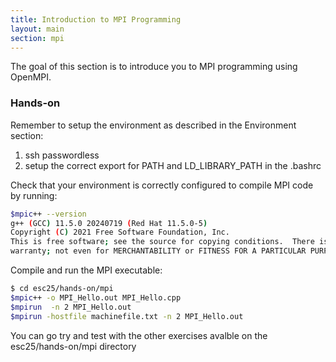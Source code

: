```yaml
---
title: Introduction to MPI Programming 
layout: main
section: mpi
---
```


The goal of this section is to introduce you to MPI programming using OpenMPI.

### Hands-on

Remember to setup the environment as described in the Environment section:
1) ssh passwordless
2) setup the correct export for PATH and LD_LIBRARY_PATH in the .bashrc

Check that your environment is correctly configured to compile MPI code by running:
```bash
$mpic++ --version
g++ (GCC) 11.5.0 20240719 (Red Hat 11.5.0-5)
Copyright (C) 2021 Free Software Foundation, Inc.
This is free software; see the source for copying conditions.  There is NO
warranty; not even for MERCHANTABILITY or FITNESS FOR A PARTICULAR PURPOSE.
```

Compile and run the MPI executable:
```bash
$ cd esc25/hands-on/mpi
$mpic++ -o MPI_Hello.out MPI_Hello.cpp
$mpirun  -n 2 MPI_Hello.out
$mpirun -hostfile machinefile.txt -n 2 MPI_Hello.out
```

You can go try and test with the other exercises avalble on the esc25/hands-on/mpi directory
